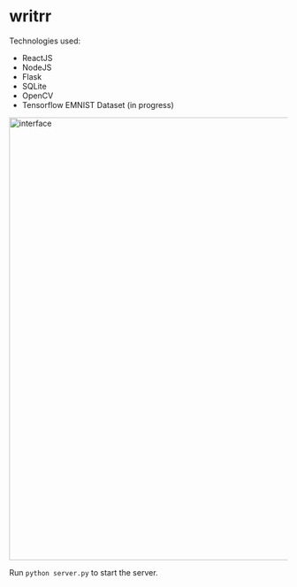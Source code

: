 # writrr

Technologies  used: 

* ReactJS 
* NodeJS
* Flask
* SQLite
* OpenCV
* Tensorflow EMNIST Dataset (in progress)

<img src="https://i.imgur.com/efKDzy3.jpg" alt="interface" width="800"/>

Run `python server.py` to start the server.

